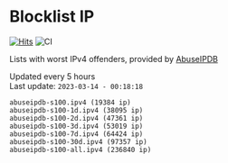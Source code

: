 # Blocklist IP

[![Hits](https://hits.seeyoufarm.com/api/count/incr/badge.svg?url=https%3A%2F%2Fgithub.com%2Fborestad%2Fblocklist-ip%2F&count_bg=%2379C83D&title_bg=%23555555&icon=&icon_color=%23E7E7E7&title=hits&edge_flat=false)](https://hits.seeyoufarm.com)  ![CI](https://img.shields.io/github/workflow/status/borestad/blocklist-ip/CI?style=flat-square)

Lists with worst IPv4 offenders, provided by [AbuseIPDB](https://www.abuseipdb.com/)

<!-- FOOTER-PLACEHOLDER -->
Updated every 5 hours<br>
Last update: `2023-03-14 - 00:18:18`
```
abuseipdb-s100.ipv4 (19384 ip)
abuseipdb-s100-1d.ipv4 (38095 ip)
abuseipdb-s100-2d.ipv4 (47361 ip)
abuseipdb-s100-3d.ipv4 (53019 ip)
abuseipdb-s100-7d.ipv4 (64424 ip)
abuseipdb-s100-30d.ipv4 (97357 ip)
abuseipdb-s100-all.ipv4 (236840 ip)
```

